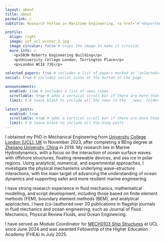 ```yaml
---
layout: about
title: about
permalink: /
subtitle: Research Fellow in Maritime Engineering, <a href='#'>Department of Mechanical Engineering, University College London</a>. 

profile:
  align: right
  image: yyf_ucl_winter_2.jpg
  image_circular: false # crops the image to make it circular
  more_info: >
    <p>503H Roberts Engineering Building</p>
    <p>University College London, Torrington Place</p>
    <p>London WC1E 7JE</p>

selected_papers: true # includes a list of papers marked as "selected={true}"
social: true # includes social icons at the bottom of the page

announcements:
  enabled: true # includes a list of news items
  scrollable: true # adds a vertical scroll bar if there are more than 3 news items
  limit: 5 # leave blank to include all the news in the `_news` folder

latest_posts:
  enabled: true
  scrollable: true # adds a vertical scroll bar if there are more than 3 new posts items
  limit: 3 # leave blank to include all the blog posts
---
```


I obtained my PhD in Mechanical Engineering from [University College London (UCL), UK](https://www.ucl.ac.uk/) in November 2023, after completing a BEng degree at [Zhejiang University, China](https://www.zju.edu.cn/english/) in 2019. My research lies in Marine Hydrodynamics, with a focus on the interaction of ocean surface waves with offshore structures, floating renewable devices, and sea ice in polar regions. Using analytical, numerical, and experimental approaches, I investigate the physical mechanisms underlying wave–structure interactions, with the main target of advancing the understanding of ocean dynamics and supporting safer and more resilient marine engineering.

I have strong research experience in fluid mechanics, mathematical modelling, and script development, including those based on finite element methods (FEM), boundary element methods (BEM), and analytical approaches. I have (co-)authored over 20 publications in flagship journals in fluid mechanics and ocean engineering, such as Journal of Fluid Mechanics, Physical Review Fluids, and Ocean Engineering. 

I have served as Module Coordinator for [MECH0103 Ship Structures](https://www.ucl.ac.uk/module-catalogue/modules/ship-structures-MECH0103) at UCL since June 2024 and was awarded Fellowship of the Higher Education Academy (FHEA) in July 2025.
